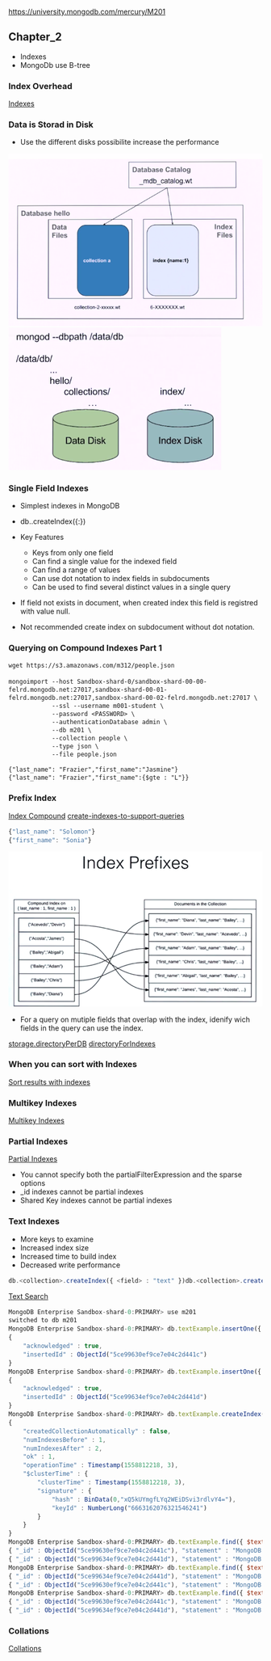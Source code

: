 https://university.mongodb.com/mercury/M201

## Chapter_2

* Indexes
* MongoDb use B-tree

### Index Overhead
[Indexes](https://docs.mongodb.com/manual/indexes/?jmp=university)

### Data is Storad in Disk

* Use the different disks possibilite increase the performance

![Files Structure](../images/files-structure.png)
![Diferrents Structure](../images/Diferrents_Disks.png)

### Single Field Indexes

* Simplest indexes in MongoDB
* db.<collection>.createIndex({<field>:<direction>})
* Key Features
    - Keys from only one field
    - Can find a single value for the indexed field
    - Can find a range of values
    - Can use dot notation to index fields in subdocuments
    - Can be used to find several distinct values in a single query

* If field not exists in document, when created index this field is registred with value null.

* Not recommended create index on subdocument without dot notation.

### Querying on Compound Indexes Part 1

```
wget https://s3.amazonaws.com/m312/people.json

mongoimport --host Sandbox-shard-0/sandbox-shard-00-00-felrd.mongodb.net:27017,sandbox-shard-00-01-felrd.mongodb.net:27017,sandbox-shard-00-02-felrd.mongodb.net:27017 \
            --ssl --username m001-student \
            --password <PASSWORD> \
            --authenticationDatabase admin \
            --db m201 \
            --collection people \
            --type json \
            --file people.json
```

```
{"last_name": "Frazier","first_name":"Jasmine"}
{"last_name": "Frazier","first_name":{$gte : "L"}}
```

### Prefix Index

[Index Compound](https://docs.mongodb.com/manual/core/index-compound/?jmp=university)
[create-indexes-to-support-queries](https://docs.mongodb.com/manual/tutorial/create-indexes-to-support-queries/?jmp=university)

```js
{"last_name": "Solomon"}
{"first_name": "Sonia"}
```

![Index Prefixes](../images/Index_Prefixes.png)

* For a query on mutiple fields that overlap with the index, idenify wich fields in the query can use the index.

[storage.directoryPerDB](https://docs.mongodb.com/manual/reference/configuration-options/#storage.directoryPerDB)
[directoryForIndexes](https://docs.mongodb.com/manual/reference/configuration-options/#storage.wiredTiger.engineConfig.directoryForIndexes)

### When you can sort with Indexes

[Sort results with indexes](https://docs.mongodb.com/manual/tutorial/sort-results-with-indexes/?jmp=university)


### Multikey Indexes

[Multikey Indexes](https://docs.mongodb.com/manual/core/index-multikey/?jmp=university)


### Partial Indexes

[Partial Indexes](https://docs.mongodb.com/manual/core/index-partial/?jmp=university)

* You cannot specify both the partialFilterExpression and the sparse options
* _id indexes cannot be partial indexes
* Shared Key indexes cannot be partial indexes

### Text Indexes

* More keys to examine
* Increased index size
* Increased time to build index
* Decreased write performance

```js
db.<collection>.createIndex({ <field> : "text" })db.<collection>.createIndex({ <field>: 1 ,<field>: "text" })
```

[Text Search](https://docs.mongodb.com/manual/text-search/)

```js
MongoDB Enterprise Sandbox-shard-0:PRIMARY> use m201
switched to db m201
MongoDB Enterprise Sandbox-shard-0:PRIMARY> db.textExample.insertOne({ "statement": "MongoDB is the best" })
{
	"acknowledged" : true,
	"insertedId" : ObjectId("5ce99630ef9ce7e04c2d441c")
}
MongoDB Enterprise Sandbox-shard-0:PRIMARY> db.textExample.insertOne({ "statement": "MongoDB is the worst." })
{
	"acknowledged" : true,
	"insertedId" : ObjectId("5ce99634ef9ce7e04c2d441d")
}
MongoDB Enterprise Sandbox-shard-0:PRIMARY> db.textExample.createIndex({ statement: "text" })
{
	"createdCollectionAutomatically" : false,
	"numIndexesBefore" : 1,
	"numIndexesAfter" : 2,
	"ok" : 1,
	"operationTime" : Timestamp(1558812218, 3),
	"$clusterTime" : {
		"clusterTime" : Timestamp(1558812218, 3),
		"signature" : {
			"hash" : BinData(0,"xQ5kUYmgfLYq2WEiDSvi3rdlvY4="),
			"keyId" : NumberLong("6663162076321546241")
		}
	}
}
MongoDB Enterprise Sandbox-shard-0:PRIMARY> db.textExample.find({ $text: { $search: "MongoDB best" } })
{ "_id" : ObjectId("5ce99630ef9ce7e04c2d441c"), "statement" : "MongoDB is the best" }
{ "_id" : ObjectId("5ce99634ef9ce7e04c2d441d"), "statement" : "MongoDB is the worst." }
MongoDB Enterprise Sandbox-shard-0:PRIMARY> db.textExample.find({ $text: { $search : "MongoDB best" } }, { score: { $meta: "textScore" } })
{ "_id" : ObjectId("5ce99634ef9ce7e04c2d441d"), "statement" : "MongoDB is the worst.", "score" : 0.75 }
{ "_id" : ObjectId("5ce99630ef9ce7e04c2d441c"), "statement" : "MongoDB is the best", "score" : 1.5 }
MongoDB Enterprise Sandbox-shard-0:PRIMARY> db.textExample.find({ $text: { $search : "MongoDB best" } }, { score: { $meta: "textScore" } }).sort({ score: { $meta: "textScore" } })
{ "_id" : ObjectId("5ce99630ef9ce7e04c2d441c"), "statement" : "MongoDB is the best", "score" : 1.5 }
{ "_id" : ObjectId("5ce99634ef9ce7e04c2d441d"), "statement" : "MongoDB is the worst.", "score" : 0.75 }
```

### Collations

[Collations](https://docs.mongodb.com/manual/reference/collation/?jmp=university)
